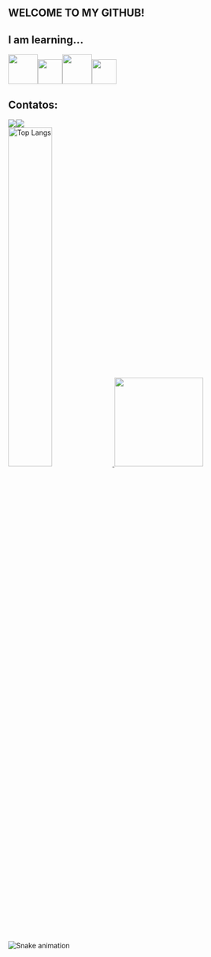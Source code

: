 ## WELCOME TO MY GITHUB!

## I am learning...

<img src="https://cdn.jsdelivr.net/gh/devicons/devicon/icons/spring/spring-original-wordmark.svg" width="60" height="60"/><img         
src="https://cdn.jsdelivr.net/gh/devicons/devicon/icons/java/java-original.svg" width="50" height="50"/><img                                                
src="https://cdn.jsdelivr.net/gh/devicons/devicon/icons/git/git-original-wordmark.svg" width="60" height="60"/><img  
src="https://cdn.jsdelivr.net/gh/devicons/devicon/icons/github/github-original-wordmark.svg" width="50" height="50"/>

## Contatos:

<div>
<a href = "mailto:contato@fabiobiotec17@gmail.com"><img src="https://img.shields.io/badge/Gmail-D14836?style=for-the-badge&logo=gmail&logoColor=white" target="_blank"></a><a href="https://www.linkedin.com/in/seu-usuário-linkedln-aqui" target="_blank"><img src="https://img.shields.io/badge/-LinkedIn-%230077B5?style=for-the-badge&logo=linkedin&logoColor=white" target="_blank"></a>  
</div>

<a href="https://github.com/github.com/FABIO-ADS">
<img alt="Top Langs" width="42%" src="https://github-readme-stats.vercel.app/api/top-langs/?username=FABIO-ADS&layout=compact&theme=tokyonight" href="https://github.com/FABIO-ADS" />
<img height="180em" src="https://github-readme-stats.vercel.app/api?username=FABIO-ADS&show_icons=true&theme=dracula&include_all_commits=true&count_private=true"/>
</a>
  
![Snake animation](https://github.com/FABIO-ADS/FABIO-ADS/blob/output/github-contribution-grid-snake.svg)

          
          
